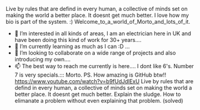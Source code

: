 Live by rules that are defind in every human, a collective of minds set on making the world a better place. It doesnt get much better. 
I love how my bio is part of the system. :) Welcome_to_a_world_of_Morto_and_lots_of_it.
- 👀 I’m interested in all kinds of areas, I am an electrician here in UK and have been doing this kind of work for 30+ years....
- 🌱 I’m currently learning as much as I can :D ...
- 💞️ I’m looking to collaborate on a wide range of projects and also introducing my own....
- 📫 The best way to reach me currently is here....
I dont like 6's. 
Number 7 is very specials.:::
Morto. PS. How amazing is GitHub btw!! 
https://www.youtube.com/watch?v=b9fUdJdlExU
Live by rules that are defind in every human, a collective of minds set on making the world a better place. It doesnt get much better. 
Explain the sludge. How to elimanate a problem without even explaining that problem. (solved)

